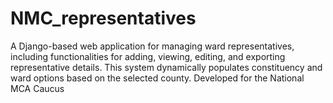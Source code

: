 # NMC_representatives
 A Django-based web application for managing ward representatives, including functionalities for adding, viewing, editing, and exporting representative details. This system dynamically populates constituency and ward options based on the selected county. Developed for the National MCA Caucus
